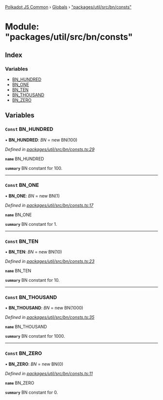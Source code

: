 [Polkadot JS Common](../README.md) › [Globals](../globals.md) › ["packages/util/src/bn/consts"](_packages_util_src_bn_consts_.md)

# Module: "packages/util/src/bn/consts"

## Index

### Variables

* [BN_HUNDRED](_packages_util_src_bn_consts_.md#const-bn_hundred)
* [BN_ONE](_packages_util_src_bn_consts_.md#const-bn_one)
* [BN_TEN](_packages_util_src_bn_consts_.md#const-bn_ten)
* [BN_THOUSAND](_packages_util_src_bn_consts_.md#const-bn_thousand)
* [BN_ZERO](_packages_util_src_bn_consts_.md#const-bn_zero)

## Variables

### `Const` BN_HUNDRED

• **BN_HUNDRED**: *BN* = new BN(100)

*Defined in [packages/util/src/bn/consts.ts:29](https://github.com/polkadot-js/common/blob/37d1bcb6e/packages/util/src/bn/consts.ts#L29)*

**`name`** BN_HUNDRED

**`summary`** BN constant for 100.

___

### `Const` BN_ONE

• **BN_ONE**: *BN* = new BN(1)

*Defined in [packages/util/src/bn/consts.ts:17](https://github.com/polkadot-js/common/blob/37d1bcb6e/packages/util/src/bn/consts.ts#L17)*

**`name`** BN_ONE

**`summary`** BN constant for 1.

___

### `Const` BN_TEN

• **BN_TEN**: *BN* = new BN(10)

*Defined in [packages/util/src/bn/consts.ts:23](https://github.com/polkadot-js/common/blob/37d1bcb6e/packages/util/src/bn/consts.ts#L23)*

**`name`** BN_TEN

**`summary`** BN constant for 10.

___

### `Const` BN_THOUSAND

• **BN_THOUSAND**: *BN* = new BN(1000)

*Defined in [packages/util/src/bn/consts.ts:35](https://github.com/polkadot-js/common/blob/37d1bcb6e/packages/util/src/bn/consts.ts#L35)*

**`name`** BN_THOUSAND

**`summary`** BN constant for 1000.

___

### `Const` BN_ZERO

• **BN_ZERO**: *BN* = new BN(0)

*Defined in [packages/util/src/bn/consts.ts:11](https://github.com/polkadot-js/common/blob/37d1bcb6e/packages/util/src/bn/consts.ts#L11)*

**`name`** BN_ZERO

**`summary`** BN constant for 0.
